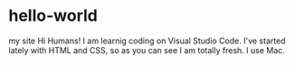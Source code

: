 # hello-world
my site
Hi Humans!
I am learnig coding on Visual Studio Code. I've started lately with HTML and CSS, so as you can see I am totally fresh. I use Mac.

